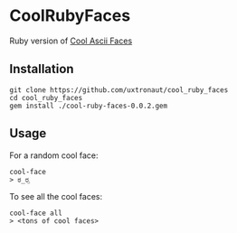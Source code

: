 # CoolRubyFaces

Ruby version of [Cool Ascii Faces](https://github.com/maxogden/cool-ascii-faces)

## Installation

```
git clone https://github.com/uxtronaut/cool_ruby_faces
cd cool_ruby_faces
gem install ./cool-ruby-faces-0.0.2.gem
```

## Usage

For a random cool face:

```
cool-face
> ಠ_ರೃ
```

To see all the cool faces:

```
cool-face all
> <tons of cool faces>
```
